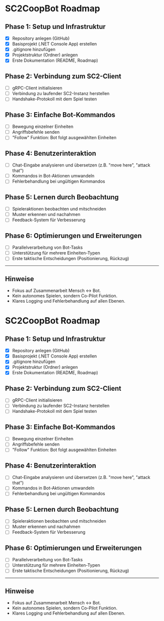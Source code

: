 # SC2CoopBot Roadmap

## Phase 1: Setup und Infrastruktur
- [x] Repository anlegen (GitHub)
- [x] Basisprojekt (.NET Console App) erstellen
- [x] .gitignore hinzufügen
- [x] Projektstruktur (Ordner) anlegen
- [x] Erste Dokumentation (README, Roadmap)

## Phase 2: Verbindung zum SC2-Client
- [ ] gRPC-Client initialisieren
- [ ] Verbindung zu laufender SC2-Instanz herstellen
- [ ] Handshake-Protokoll mit dem Spiel testen

## Phase 3: Einfache Bot-Kommandos
- [ ] Bewegung einzelner Einheiten
- [ ] Angriffsbefehle senden
- [ ] "Follow" Funktion: Bot folgt ausgewählten Einheiten

## Phase 4: Benutzerinteraktion
- [ ] Chat-Eingabe analysieren und übersetzen (z.B. "move here", "attack that")
- [ ] Kommandos in Bot-Aktionen umwandeln
- [ ] Fehlerbehandlung bei ungültigen Kommandos

## Phase 5: Lernen durch Beobachtung
- [ ] Spieleraktionen beobachten und mitschneiden
- [ ] Muster erkennen und nachahmen
- [ ] Feedback-System für Verbesserung

## Phase 6: Optimierungen und Erweiterungen
- [ ] Parallelverarbeitung von Bot-Tasks
- [ ] Unterstützung für mehrere Einheiten-Typen
- [ ] Erste taktische Entscheidungen (Positionierung, Rückzug)

---

## Hinweise
- Fokus auf Zusammenarbeit Mensch ↔ Bot.
- Kein autonomes Spielen, sondern Co-Pilot Funktion.
- Klares Logging und Fehlerbehandlung auf allen Ebenen.
# SC2CoopBot Roadmap

## Phase 1: Setup und Infrastruktur
- [x] Repository anlegen (GitHub)
- [x] Basisprojekt (.NET Console App) erstellen
- [x] .gitignore hinzufügen
- [x] Projektstruktur (Ordner) anlegen
- [x] Erste Dokumentation (README, Roadmap)

## Phase 2: Verbindung zum SC2-Client
- [ ] gRPC-Client initialisieren
- [ ] Verbindung zu laufender SC2-Instanz herstellen
- [ ] Handshake-Protokoll mit dem Spiel testen

## Phase 3: Einfache Bot-Kommandos
- [ ] Bewegung einzelner Einheiten
- [ ] Angriffsbefehle senden
- [ ] "Follow" Funktion: Bot folgt ausgewählten Einheiten

## Phase 4: Benutzerinteraktion
- [ ] Chat-Eingabe analysieren und übersetzen (z.B. "move here", "attack that")
- [ ] Kommandos in Bot-Aktionen umwandeln
- [ ] Fehlerbehandlung bei ungültigen Kommandos

## Phase 5: Lernen durch Beobachtung
- [ ] Spieleraktionen beobachten und mitschneiden
- [ ] Muster erkennen und nachahmen
- [ ] Feedback-System für Verbesserung

## Phase 6: Optimierungen und Erweiterungen
- [ ] Parallelverarbeitung von Bot-Tasks
- [ ] Unterstützung für mehrere Einheiten-Typen
- [ ] Erste taktische Entscheidungen (Positionierung, Rückzug)

---

## Hinweise
- Fokus auf Zusammenarbeit Mensch ↔ Bot.
- Kein autonomes Spielen, sondern Co-Pilot Funktion.
- Klares Logging und Fehlerbehandlung auf allen Ebenen.